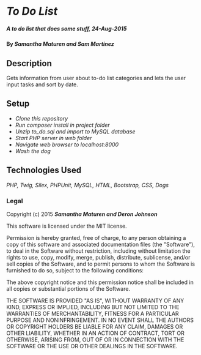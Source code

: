 # _To Do List_

##### _A to do list that does some stuff, 24-Aug-2015_

#### By _**Samantha Maturen and Sam Martinez**_

## Description

Gets information from user about to-do list categories and lets the user input tasks and sort by date.

## Setup

* _Clone this repository_
* _Run composer install in project folder_
* _Unzip to_do.sql and import to MySQL database_
* _Start PHP server in web folder_
* _Navigate web browser to localhost:8000_
* _Wash the dog_

## Technologies Used

_PHP, Twig, Silex, PHPUnit, MySQL, HTML, Bootstrap, CSS, Dogs_

### Legal

Copyright (c) 2015 **_Samantha Maturen and Deron Johnson_**

This software is licensed under the MIT license.

Permission is hereby granted, free of charge, to any person obtaining a copy
of this software and associated documentation files (the "Software"), to deal
in the Software without restriction, including without limitation the rights
to use, copy, modify, merge, publish, distribute, sublicense, and/or sell
copies of the Software, and to permit persons to whom the Software is
furnished to do so, subject to the following conditions:

The above copyright notice and this permission notice shall be included in
all copies or substantial portions of the Software.

THE SOFTWARE IS PROVIDED "AS IS", WITHOUT WARRANTY OF ANY KIND, EXPRESS OR
IMPLIED, INCLUDING BUT NOT LIMITED TO THE WARRANTIES OF MERCHANTABILITY,
FITNESS FOR A PARTICULAR PURPOSE AND NONINFRINGEMENT. IN NO EVENT SHALL THE
AUTHORS OR COPYRIGHT HOLDERS BE LIABLE FOR ANY CLAIM, DAMAGES OR OTHER
LIABILITY, WHETHER IN AN ACTION OF CONTRACT, TORT OR OTHERWISE, ARISING FROM,
OUT OF OR IN CONNECTION WITH THE SOFTWARE OR THE USE OR OTHER DEALINGS IN
THE SOFTWARE.
